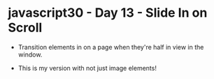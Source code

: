 # javascript30 - Day 13 - Slide In on Scroll

* Transition elements in on a page when they're half in view in the window. 

* This is my version with not just image elements!